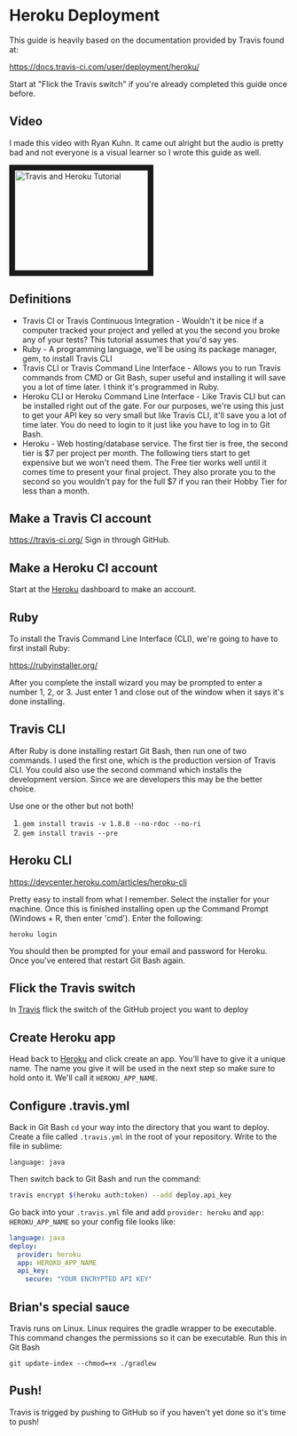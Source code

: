  

# Heroku Deployment
This guide is heavily based on the documentation provided by Travis found at:

https://docs.travis-ci.com/user/deployment/heroku/

Start at "Flick the Travis switch" if you're already completed this guide once before.

## Video
I made this video with Ryan Kuhn. It came out alright but the audio is pretty bad and not everyone is a visual learner so I wrote this guide as well.

<a href="http://www.youtube.com/watch?feature=player_embedded&v=SJY_kbk-YcA" target="_blank"><img src="http://img.youtube.com/vi/SJY_kbk-YcA/0.jpg" 
alt="Travis and Heroku Tutorial" width="240" height="180" border="10" /></a>

## Definitions
* Travis CI or Travis Continuous Integration - Wouldn't it be nice if a computer tracked your project and yelled at you the second you broke any of your tests? This tutorial assumes that you'd say yes.
* Ruby - A programming language, we'll be using its package manager, gem, to install Travis CLI
* Travis CLI or Travis Command Line Interface - Allows you to run Travis commands from CMD or Git Bash, super useful and installing it will save you a lot of time later. I think it's programmed in Ruby.
* Heroku CLI or Heroku Command Line Interface - Like Travis CLI but can be installed right out of the gate. For our purposes, we're using this just to get your API key so very small but like Travis CLI, it'll save you a lot of time later. You do need to login to it just like you have to log in to Git Bash.
* Heroku - Web hosting/database service. The first tier is free, the second tier is $7 per project per month. The following tiers start to get expensive but we won't need them.
The Free tier works well until it comes time to present your final project. They also prorate you to the second so you wouldn't pay for the full $7 if you ran their Hobby Tier for less than a month.

## Make a Travis CI account
https://travis-ci.org/
Sign in through GitHub.

## Make a Heroku CI account
Start at the [Heroku] dashboard to make an account.

## Ruby
To install the Travis Command Line Interface (CLI), we're going to have to first install Ruby:

https://rubyinstaller.org/

After you complete the install wizard you may be prompted to enter a number 1, 2, or 3. Just enter 1 and close out of the window when it says it's done installing.

## Travis CLI
After Ruby is done installing restart Git Bash, then run one of two commands. I used the first one, which is the production version of Travis CLI. You could also use the second command which installs the development version. Since we are developers this may be the better choice.

Use one or the other but not both!
1. `gem install travis -v 1.8.8 --no-rdoc --no-ri`
1. `gem install travis --pre`

## Heroku CLI
https://devcenter.heroku.com/articles/heroku-cli

Pretty easy to install from what I remember. Select the installer for your machine. Once this is finished installing open up the Command Prompt (Windows + R, then enter 'cmd'). Enter the following:
```
heroku login
```
You should then be prompted for your email and password for Heroku. Once you've entered that restart Git Bash again.

## Flick the Travis switch
In [Travis] flick the switch of the GitHub project you want to deploy

## Create Heroku app
Head back to [Heroku] and click create an app. You'll have to give it a unique name. The name you give it will be used in the next step so make sure to hold onto it. We'll call it `HEROKU_APP_NAME`.

## Configure .travis.yml
Back in Git Bash `cd` your way into the directory that you want to deploy. Create a file called `.travis.yml` in the root of your repository. Write to the file in sublime:
```
language: java
```
Then switch back to Git Bash and run the command:
```bash
travis encrypt $(heroku auth:token) --add deploy.api_key
```
Go back into your `.travis.yml` file and add `provider: heroku` and `app: HEROKU_APP_NAME` so your config file looks like:
```yml
language: java
deploy:
  provider: heroku
  app: HEROKU_APP_NAME
  api_key:
    secure: "YOUR ENCRYPTED API KEY"
```

## Brian's special sauce
Travis runs on Linux. Linux requires the gradle wrapper to be executable. This command changes the permissions so it can be executable. Run this in Git Bash
```
git update-index --chmod=+x ./gradlew
```

## Push!
Travis is trigged by pushing to GitHub so if you haven't yet done so it's time to push!

[Heroku]: https://dashboard.heroku.com
[Travis]: https://travis-ci.org
